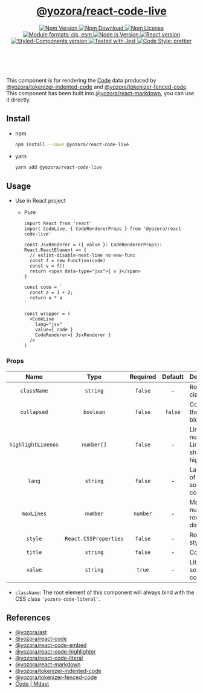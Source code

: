 <header>
  <h1 align="center">
    <a href="https://github.com/guanghechen/yozora-react/tree/master/packages/code-live#readme">@yozora/react-code-live</a>
  </h1>
  <div align="center">
    <a href="https://www.npmjs.com/package/@yozora/react-code-live">
      <img
        alt="Npm Version"
        src="https://img.shields.io/npm/v/@yozora/react-code-live.svg"
      />
    </a>
    <a href="https://www.npmjs.com/package/@yozora/react-code-live">
      <img
        alt="Npm Download"
        src="https://img.shields.io/npm/dm/@yozora/react-code-live.svg"
      />
    </a>
    <a href="https://www.npmjs.com/package/@yozora/react-code-live">
      <img
        alt="Npm License"
        src="https://img.shields.io/npm/l/@yozora/react-code-live.svg"
      />
    </a>
    <a href="#install">
      <img
        alt="Module formats: cjs, esm"
        src="https://img.shields.io/badge/module_formats-cjs%2C%20esm-green.svg"
      />
    </a>
    <a href="https://github.com/nodejs/node">
      <img
        alt="Node.js Version"
        src="https://img.shields.io/node/v/@yozora/react-code-live"
      />
    </a>
    <a href="https://github.com/facebook/react">
      <img
        alt="React version"
        src="https://img.shields.io/npm/dependency-version/@yozora/react-code-live/peer/react"
      />
    </a>
    <a href="https://github.com/styled-components/styled-components">
      <img
        alt="Styled-Components version"
        src="https://img.shields.io/npm/dependency-version/@yozora/react-code-live/peer/styled-components"
      />
    </a>
    <a href="https://github.com/facebook/jest">
      <img
        alt="Tested with Jest"
        src="https://img.shields.io/badge/tested_with-jest-9c465e.svg"
      />
    </a>
    <a href="https://github.com/prettier/prettier">
      <img
        alt="Code Style: prettier"
        src="https://img.shields.io/badge/code_style-prettier-ff69b4.svg?style=flat-square"
      />
    </a>
  </div>
</header>
<br/>

This component is for rendering the [Code][@yozora/ast] data produced by
[@yozora/tokenizer-indented-code][] and [@yozora/tokenizer-fenced-code].\
This component has been built into [@yozora/react-markdown][], you can use it directly.


## Install

* npm

  ```bash
  npm install --save @yozora/react-code-live
  ```

* yarn

  ```bash
  yarn add @yozora/react-code-live
  ```

## Usage
  * Use in React project

    - Pure

      ```tsx
      import React from 'react'
      import CodeLive, { CodeRendererProps } from '@yozora/react-code-live'

      const JsxRenderer = ({ value }: CodeRendererProps): React.ReactElement => {
        // eslint-disable-next-line no-new-func
        const f = new Function(code)
        const v = f()
        return <span data-type="jsx">{ v }</span>
      }

      const code = `
        const a = 1 + 2;
        return a * a
      `

      const wrapper = (
        <CodeLive
          lang="jsx"
          value={ code }
          CodeRenderer={ JsxRenderer }
        />
      )
      ```


### Props

Name                | Type                  | Required  | Default | Description
:------------------:|:---------------------:|:---------:|:-------:|:-------------
`className`         | `string`              | `false`   | -       | Root css class
`collapsed`         | `boolean`             | `false`   | `false` | Collapse the code block
`highlightLinenos`  | `number[]`            | `false`   | -       | Line number of Lines that should be highlighted
`lang`              | `string`              | `false`   | -       | Language of the source codes
`maxLines`          | `number`              | `number`  | -       | Maximum number of rows displayed
`style`             | `React.CSSProperties` | `false`   | -       | Root css style
`title`             | `string`              | `false`   | -       | Code title
`value`             | `string`              | `true`    | -       | Literal source codes

* `className`: The root element of this component will always bind with the
  CSS class `'yozora-code-literal'`.


## References

* [@yozora/ast][]
* [@yozora/react-code][]
* [@yozora/react-code-embed][]
* [@yozora/react-code-highlighter][]
* [@yozora/react-code-literal][]
* [@yozora/react-markdown][]
* [@yozora/tokenizer-indented-code][]
* [@yozora/tokenizer-fenced-code][]
* [Code | Mdast][mdast]


[@yozora/ast]: https://www.npmjs.com/package/@yozora/ast#code
[@yozora/react-code]: https://www.npmjs.com/package/@yozora/react-code
[@yozora/react-code-embed]: https://www.npmjs.com/package/@yozora/react-code-embed
[@yozora/react-code-highlighter]: https://www.npmjs.com/package/@yozora/react-code-highlighter
[@yozora/react-code-literal]: https://www.npmjs.com/package/@yozora/react-code-literal
[@yozora/react-code-live]: https://www.npmjs.com/package/@yozora/react-code-live
[@yozora/react-markdown]: https://www.npmjs.com/package/@yozora/react-markdown
[@yozora/tokenizer-indented-code]: https://www.npmjs.com/package/@yozora/tokenizer-indented-code
[@yozora/tokenizer-fenced-code]: https://www.npmjs.com/package/@yozora/tokenizer-fenced-code
[mdast]: https://github.com/syntax-tree/mdast#code
